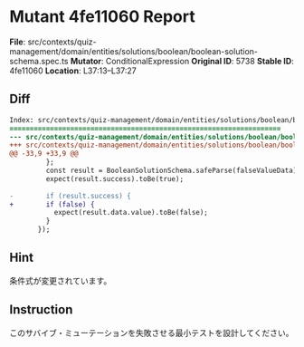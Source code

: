 # Mutant 4fe11060 Report

**File**: src/contexts/quiz-management/domain/entities/solutions/boolean/boolean-solution-schema.spec.ts
**Mutator**: ConditionalExpression
**Original ID**: 5738
**Stable ID**: 4fe11060
**Location**: L37:13–L37:27

## Diff

```diff
Index: src/contexts/quiz-management/domain/entities/solutions/boolean/boolean-solution-schema.spec.ts
===================================================================
--- src/contexts/quiz-management/domain/entities/solutions/boolean/boolean-solution-schema.spec.ts	original
+++ src/contexts/quiz-management/domain/entities/solutions/boolean/boolean-solution-schema.spec.ts	mutated #5738
@@ -33,9 +33,9 @@
         };
         const result = BooleanSolutionSchema.safeParse(falseValueData);
         expect(result.success).toBe(true);
 
-        if (result.success) {
+        if (false) {
           expect(result.data.value).toBe(false);
         }
       });
```

## Hint

条件式が変更されています。

## Instruction

このサバイブ・ミューテーションを失敗させる最小テストを設計してください。
